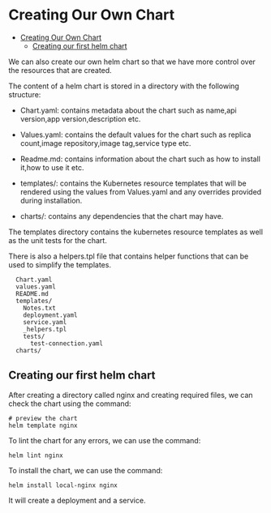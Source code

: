 # Creating Our Own Chart

<!--toc:start-->

- [Creating Our Own Chart](#creating-our-own-chart)
  - [Creating our first helm chart](#creating-our-first-helm-chart)
  <!--toc:end-->

We can also create our own helm chart so that we have more control over the resources
that are created.

The content of a helm chart is stored in a directory with the following structure:

- Chart.yaml: contains metadata about the chart such as name,api version,app version,description
  etc.

- Values.yaml: contains the default values for the chart such as replica count,image
  repository,image tag,service type etc.

- Readme.md: contains information about the chart such as how to install it,how to
  use it etc.

- templates/: contains the Kubernetes resource templates that will be rendered using
  the values from Values.yaml and any overrides provided during installation.

- charts/: contains any dependencies that the chart may have.

The templates directory contains the kubernetes resource templates as well as
the unit tests for the chart.

There is also a helpers.tpl file that contains helper functions that can be used
to simplify the templates.

```mychart/
  Chart.yaml
  values.yaml
  README.md
  templates/
    Notes.txt
    deployment.yaml
    service.yaml
    _helpers.tpl
    tests/
      test-connection.yaml
  charts/
```

## Creating our first helm chart

After creating a directory called nginx and creating required files, we can check
the chart using the command:

```shell
# preview the chart
helm template nginx
```

To lint the chart for any errors, we can use the command:

```shell
helm lint nginx
```

To install the chart, we can use the command:

```shell
helm install local-nginx nginx
```

It will create a deployment and a service.
